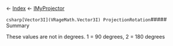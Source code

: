 ← [Index](Api-Index) ← [IMyProjector](Sandbox.ModAPI.Ingame.IMyProjector)

```csharp[Vector3I](VRageMath.Vector3I) ProjectionRotation```##### Summary

These values are not in degrees. 1 = 90 degrees, 2 = 180 degrees

